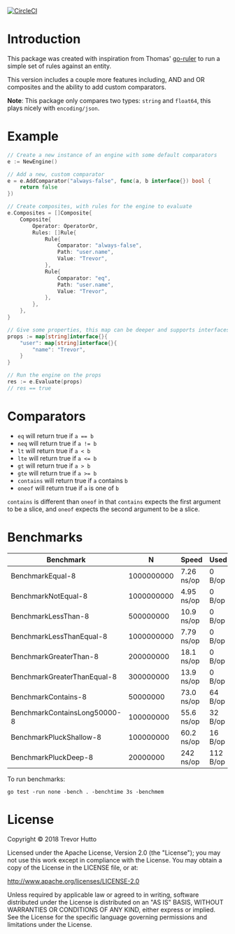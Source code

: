 [![CircleCI](https://circleci.com/gh/huttotw/grules/tree/master.svg?style=svg)](https://circleci.com/gh/huttotw/grules/tree/master)

# Introduction
This package was created with inspiration from Thomas' [go-ruler](https://github.com/hopkinsth/go-ruler) to run a simple set of rules against an entity.

This version includes a couple more features including, AND and OR composites and the ability to add custom comparators.

**Note**: This package only compares two types: `string` and `float64`, this plays nicely with `encoding/json`.

# Example
```go
// Create a new instance of an engine with some default comparators
e := NewEngine()

// Add a new, custom comparator
e = e.AddComparator("always-false", func(a, b interface{}) bool {
    return false
})

// Create composites, with rules for the engine to evaluate
e.Composites = []Composite{
    Composite{
        Operator: OperatorOr,
        Rules: []Rule{
            Rule{
                Comparator: "always-false",
                Path: "user.name",
                Value: "Trevor",
            },
            Rule{
                Comparator: "eq",
                Path: "user.name",
                Value: "Trevor",
            },
        },
    },
}

// Give some properties, this map can be deeper and supports interfaces
props := map[string]interface{}{
    "user": map[string]interface{}{
        "name": "Trevor",
    }
}

// Run the engine on the props
res := e.Evaluate(props)
// res == true
```

# Comparators
* `eq` will return true if `a == b`
* `neq` will return true if `a != b`
* `lt` will return true if `a < b`
* `lte` will return true if `a <= b`
* `gt` will return true if `a > b`
* `gte` will return true if `a >= b`
* `contains` will return true if `a` contains `b`
* `oneof` will return true if `a` is one of `b`

`contains` is different than `oneof` in that `contains` expects the first argument to be a slice, and `oneof` expects the second argument to be a slice.

# Benchmarks

|Benchmark|N|Speed|Used|Allocs|
|---------|----------|-----|------|------|
|BenchmarkEqual-8|1000000000|7.26 ns/op|0 B/op|0 allocs/op|
BenchmarkNotEqual-8|1000000000|4.95 ns/op|0 B/op|0 allocs/op|
BenchmarkLessThan-8|500000000|10.9 ns/op|0 B/op|0 allocs/op|
BenchmarkLessThanEqual-8|1000000000|7.79 ns/op|0 B/op|0 allocs/op|
BenchmarkGreaterThan-8|200000000|18.1 ns/op|0 B/op|0 allocs/op|
BenchmarkGreaterThanEqual-8|300000000|13.9 ns/op|0 B/op|0 allocs/op|
BenchmarkContains-8|50000000|73.0 ns/op|64 B/op|2 allocs/op|
BenchmarkContainsLong50000-8|100000000|55.6 ns/op|32 B/op|1 allocs/op|
BenchmarkPluckShallow-8|100000000|60.2 ns/op|16 B/op|1 allocs/op|
BenchmarkPluckDeep-8|20000000|242 ns/op|112 B/op|1 allocs/op|

To run benchmarks:
```
go test -run none -bench . -benchtime 3s -benchmem
```

# License

Copyright &copy; 2018 Trevor Hutto

Licensed under the Apache License, Version 2.0 (the "License"); you may not use this work except in compliance with the License. You may obtain a copy of the License in the LICENSE file, or at:

http://www.apache.org/licenses/LICENSE-2.0

Unless required by applicable law or agreed to in writing, software distributed under the License is distributed on an "AS IS" BASIS, WITHOUT WARRANTIES OR CONDITIONS OF ANY KIND, either express or implied. See the License for the specific language governing permissions and limitations under the License.